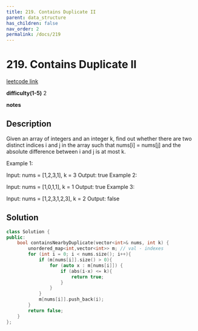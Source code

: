 ```yaml
---
title: 219. Contains Duplicate II
parent: data_structure
has_children: false
nav_order: 2
permalink: /docs/219
---
```

# 219. Contains Duplicate II
[leetcode link](https://leetcode.com/problems/contains-duplicate-ii/)

**difficulty(1-5)** 
2

**notes**   


## Description
Given an array of integers and an integer k, find out whether there are two distinct indices i and j in the array such that nums[i] = nums[j] and the absolute difference between i and j is at most k.

Example 1:

Input: nums = [1,2,3,1], k = 3
Output: true
Example 2:

Input: nums = [1,0,1,1], k = 1
Output: true
Example 3:

Input: nums = [1,2,3,1,2,3], k = 2
Output: false

## Solution
```c++
class Solution {
public:
    bool containsNearbyDuplicate(vector<int>& nums, int k) {
        unordered_map<int,vector<int>> m; // val - indexes
        for (int i = 0; i < nums.size(); i++){
            if (m[nums[i]].size() > 0){
                for (auto x : m[nums[i]]) {
                    if (abs(i-x) <= k){
                        return true;
                    }
                }
            }
            m[nums[i]].push_back(i);
        }
        return false;
    }
};
```


<!-- 
Default label
{: .label }

Blue label
{: .label .label-blue }

Stable
{: .label .label-green }

New release
{: .label .label-purple }

Coming soon
{: .label .label-yellow }

Deprecated
{: .label .label-red } -->
